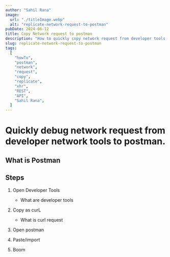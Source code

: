 ```yaml
---
author: "Sahil Rana"
image:
  url: "./titleImage.webp"
  alt: "replicate-network-request-to-postman"
pubDate: 2024-06-12
title: Copy Network request to postman
description: "How to quickly copy network request from developer tools network tab to postman?"
slug: replicate-network-request-to-postman
tags:
  [
    "howTo",
    "postman",
    "network",
    "request",
    "copy",
    "replicate",
    "xhr",
    "REST",
    "API",
    "Sahil Rana",
  ]
---
```


# Quickly debug network request from developer network tools to postman.

## What is Postman


## Steps

1. Open Developer Tools
    - What are developer tools
2. Copy as curL
    - What is curl request

3. Open postman
4. Paste/import
5. Boom
